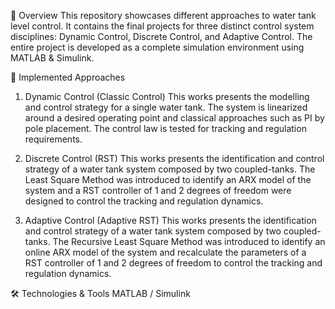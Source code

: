 📝 Overview
This repository showcases different approaches to water tank level control. It contains the final projects for three distinct control system disciplines: Dynamic Control, Discrete Control, and Adaptive Control. The entire project is developed as a complete simulation environment using MATLAB & Simulink.

🚀 Implemented Approaches

1. Dynamic Control (Classic Control)
This works presents the modelling and control strategy for a single water tank. The system is linearized around a desired operating point and classical approaches such as PI by pole placement. The control law is tested for tracking and regulation requirements. 

2. Discrete Control (RST)
This works presents the identification and control strategy of a water tank system composed by two coupled-tanks. The Least Square Method was introduced to identify an ARX model of the system and a RST controller of 1 and 2 degrees of freedom were designed to control the tracking and regulation dynamics.

3. Adaptive Control (Adaptive RST)
This works presents the identification and control strategy of a water tank system composed by two coupled-tanks. The Recursive Least Square Method was introduced to identify an online ARX model of the system and recalculate the parameters of a RST controller of 1 and 2 degrees of freedom to control the tracking and regulation dynamics.

🛠️ Technologies & Tools
MATLAB / Simulink
